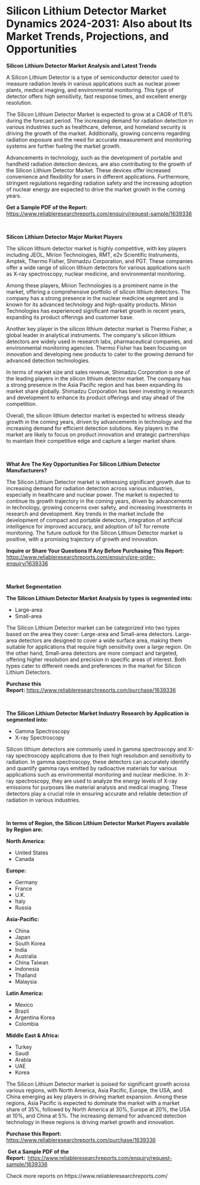 <p><h1>Silicon Lithium Detector Market Dynamics 2024-2031: Also about Its Market Trends, Projections, and Opportunities</h1></p><p><strong>Silicon Lithium Detector Market Analysis and Latest Trends</strong></p>
<p><p>A Silicon Lithium Detector is a type of semiconductor detector used to measure radiation levels in various applications such as nuclear power plants, medical imaging, and environmental monitoring. This type of detector offers high sensitivity, fast response times, and excellent energy resolution.</p><p>The Silicon Lithium Detector Market is expected to grow at a CAGR of 11.6% during the forecast period. The increasing demand for radiation detection in various industries such as healthcare, defense, and homeland security is driving the growth of the market. Additionally, growing concerns regarding radiation exposure and the need for accurate measurement and monitoring systems are further fueling the market growth.</p><p>Advancements in technology, such as the development of portable and handheld radiation detection devices, are also contributing to the growth of the Silicon Lithium Detector Market. These devices offer increased convenience and flexibility for users in different applications. Furthermore, stringent regulations regarding radiation safety and the increasing adoption of nuclear energy are expected to drive the market growth in the coming years.</p></p>
<p><strong>Get a Sample PDF of the Report:&nbsp;</strong> <a href="https://www.reliableresearchreports.com/enquiry/request-sample/1639336">https://www.reliableresearchreports.com/enquiry/request-sample/1639336</a></p>
<p>&nbsp;</p>
<p><strong>Silicon Lithium Detector Major Market Players</strong></p>
<p><p>The silicon lithium detector market is highly competitive, with key players including JEOL, Mirion Technologies, RMT, e2v Scientific Instruments, Amptek, Thermo Fisher, Shimadzu Corporation, and PGT. These companies offer a wide range of silicon lithium detectors for various applications such as X-ray spectroscopy, nuclear medicine, and environmental monitoring.</p><p>Among these players, Mirion Technologies is a prominent name in the market, offering a comprehensive portfolio of silicon lithium detectors. The company has a strong presence in the nuclear medicine segment and is known for its advanced technology and high-quality products. Mirion Technologies has experienced significant market growth in recent years, expanding its product offerings and customer base.</p><p>Another key player in the silicon lithium detector market is Thermo Fisher, a global leader in analytical instruments. The company's silicon lithium detectors are widely used in research labs, pharmaceutical companies, and environmental monitoring agencies. Thermo Fisher has been focusing on innovation and developing new products to cater to the growing demand for advanced detection technologies.</p><p>In terms of market size and sales revenue, Shimadzu Corporation is one of the leading players in the silicon lithium detector market. The company has a strong presence in the Asia Pacific region and has been expanding its market share globally. Shimadzu Corporation has been investing in research and development to enhance its product offerings and stay ahead of the competition.</p><p>Overall, the silicon lithium detector market is expected to witness steady growth in the coming years, driven by advancements in technology and the increasing demand for efficient detection solutions. Key players in the market are likely to focus on product innovation and strategic partnerships to maintain their competitive edge and capture a larger market share.</p></p>
<p>&nbsp;</p>
<p><strong>What Are The Key Opportunities For Silicon Lithium Detector Manufacturers?</strong></p>
<p><p>The Silicon Lithium Detector market is witnessing significant growth due to increasing demand for radiation detection across various industries, especially in healthcare and nuclear power. The market is expected to continue its growth trajectory in the coming years, driven by advancements in technology, growing concerns over safety, and increasing investments in research and development. Key trends in the market include the development of compact and portable detectors, integration of artificial intelligence for improved accuracy, and adoption of IoT for remote monitoring. The future outlook for the Silicon Lithium Detector market is positive, with a promising trajectory of growth and innovation.</p></p>
<p><strong>Inquire or Share Your Questions If Any Before Purchasing This Report:</strong> <a href="https://www.reliableresearchreports.com/enquiry/pre-order-enquiry/1639336">https://www.reliableresearchreports.com/enquiry/pre-order-enquiry/1639336</a></p>
<p>&nbsp;</p>
<p><strong>Market Segmentation</strong></p>
<p><strong>The Silicon Lithium Detector Market Analysis by types is segmented into:</strong></p>
<p><ul><li>Large-area</li><li>Small-area</li></ul></p>
<p><p>The Silicon Lithium Detector market can be categorized into two types based on the area they cover: Large-area and Small-area detectors. Large-area detectors are designed to cover a wide surface area, making them suitable for applications that require high sensitivity over a large region. On the other hand, Small-area detectors are more compact and targeted, offering higher resolution and precision in specific areas of interest. Both types cater to different needs and preferences in the market for Silicon Lithium Detectors.</p></p>
<p><strong>Purchase this Report:&nbsp;</strong><a href="https://www.reliableresearchreports.com/purchase/1639336">https://www.reliableresearchreports.com/purchase/1639336</a></p>
<p>&nbsp;</p>
<p><strong>The Silicon Lithium Detector Market Industry Research by Application is segmented into:</strong></p>
<p><ul><li>Gamma Spectroscopy</li><li>X-ray Spectroscopy</li></ul></p>
<p><p>Silicon lithium detectors are commonly used in gamma spectroscopy and X-ray spectroscopy applications due to their high resolution and sensitivity to radiation. In gamma spectroscopy, these detectors can accurately identify and quantify gamma rays emitted by radioactive materials for various applications such as environmental monitoring and nuclear medicine. In X-ray spectroscopy, they are used to analyze the energy levels of X-ray emissions for purposes like material analysis and medical imaging. These detectors play a crucial role in ensuring accurate and reliable detection of radiation in various industries.</p></p>
<p>&nbsp;</p>
<p><strong>In terms of Region, the Silicon Lithium Detector Market Players available by Region are:</strong></p>
<p>
    <p> <strong> North America: </strong>
        <ul>
            <li>United States</li>
            <li>Canada</li>
        </ul>
        </p> 
    <p> <strong> Europe: </strong>
        <ul>
            <li>Germany</li>
            <li>France</li>
            <li>U.K.</li>
            <li>Italy</li>
            <li>Russia</li>
        </ul>
        </p> 
    <p> <strong> Asia-Pacific: </strong>
        <ul>
            <li>China</li>
            <li>Japan</li>
            <li>South Korea</li>
            <li>India</li>
            <li>Australia</li>
            <li>China Taiwan</li>
            <li>Indonesia</li>
            <li>Thailand</li>
            <li>Malaysia</li>
        </ul>
        </p> 
    <p> <strong> Latin America: </strong>
        <ul>
            <li>Mexico</li>
            <li>Brazil</li>
            <li>Argentina Korea</li>
            <li>Colombia</li>
        </ul>
        </p> 
    <p> <strong> Middle East & Africa: </strong>
        <ul>
            <li>Turkey</li>
            <li>Saudi</li>
            <li>Arabia</li>
            <li>UAE</li>
            <li>Korea</li>
        </ul>
    </p>
    </p>
<p><p>The Silicon Lithium Detector market is poised for significant growth across various regions, with North America, Asia Pacific, Europe, the USA, and China emerging as key players in driving market expansion. Among these regions, Asia Pacific is expected to dominate the market with a market share of 35%, followed by North America at 30%, Europe at 20%, the USA at 10%, and China at 5%. The increasing demand for advanced detection technology in these regions is driving market growth and innovation.</p></p>
<p><strong>Purchase this Report: </strong><a href="https://www.reliableresearchreports.com/purchase/1639336">https://www.reliableresearchreports.com/purchase/1639336</a></p>
<p>&nbsp;<strong>Get a Sample PDF of the Report:&nbsp;&nbsp;</strong><a href="https://www.reliableresearchreports.com/enquiry/request-sample/1639336">https://www.reliableresearchreports.com/enquiry/request-sample/1639336</a></p>
<p><strong></strong></p>
<p>Check more reports on https://www.reliableresearchreports.com/</p>